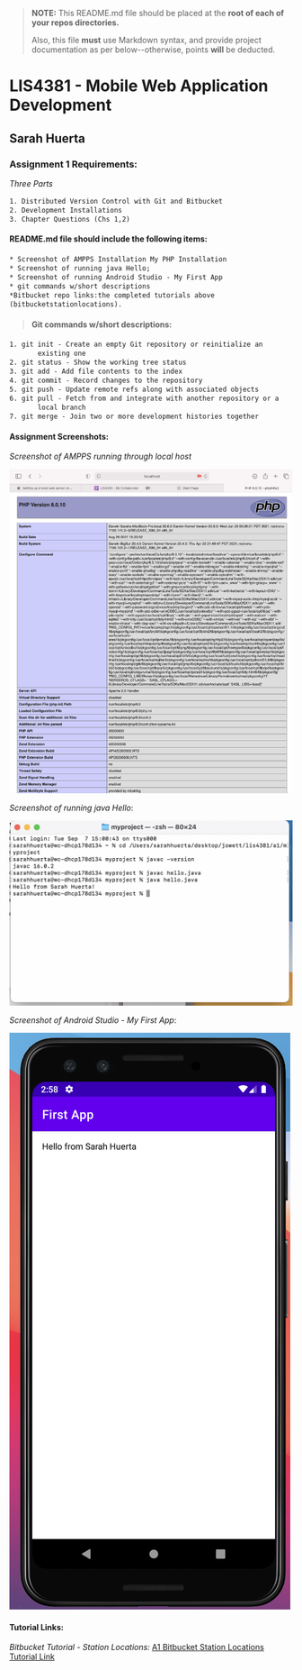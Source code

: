 > **NOTE:** This README.md file should be placed at the **root of each of your repos directories.**
>
>Also, this file **must** use Markdown syntax, and provide project documentation as per below--otherwise, points **will** be deducted.
>

# LIS4381 - Mobile Web Application Development

## Sarah Huerta

### Assignment 1 Requirements:

*Three Parts*

    1. Distributed Version Control with Git and Bitbucket
    2. Development Installations
    3. Chapter Questions (Chs 1,2)

#### README.md file should include the following items:

    * Screenshot of AMPPS Installation My PHP Installation
    * Screenshot of running java Hello;
    * Screenshot of running Android Studio - My First App
    * git commands w/short descriptions
    *Bitbucket repo links:the completed tutorials above (bitbucketstationlocations).

> #### Git commands w/short descriptions:

    1. git init - Create an empty Git repository or reinitialize an
           existing one
    2. git status - Show the working tree status
    3. git add - Add file contents to the index
    4. git commit - Record changes to the repository
    5. git push - Update remote refs along with associated objects
    6. git pull - Fetch from and integrate with another repository or a
           local branch
    7. git merge - Join two or more development histories together

#### Assignment Screenshots:

*Screenshot of AMPPS running through local host*

![AMPPS Installation Screenshot](img/a1_php.png)

*Screenshot of running java Hello*:

![JDK Installation Screenshot](img/a1_java.png)

*Screenshot of Android Studio - My First App*:

![Android Studio Installation Screenshot](img/a1_app.png)


#### Tutorial Links:

*Bitbucket Tutorial - Station Locations:*
[A1 Bitbucket Station Locations Tutorial Link](https://bitbucket.org/sah16m/bitbucketstationlocations/ "Bitbucket Station Locations")
